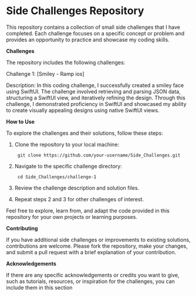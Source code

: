# Side Challenges Repository 

This repository contains a collection of small side challenges that I have completed. Each challenge focuses on a specific concept or problem and provides an opportunity to practice and showcase my coding skills.


**Challenges**

The repository includes the following challenges:

Challenge 1: [Smiley - Ramp ios]

  Description: In this coding challenge, I successfully created a smiley face using SwiftUI. The challenge involved retrieving and parsing JSON data, structuring a SwiftUI view, and iteratively refining the design. Through this challenge, I demonstrated proficiency in SwiftUI and showcased my ability to create visually appealing designs using native SwiftUI views.


**How to Use**

To explore the challenges and their solutions, follow these steps:

1. Clone the repository to your local machine:

        git clone https://github.com/your-username/Side_Challenges.git

2. Navigate to the specific challenge directory:

        cd Side_Challenges/challenge-1

3. Review the challenge description and solution files.

4. Repeat steps 2 and 3 for other challenges of interest.

Feel free to explore, learn from, and adapt the code provided in this repository for your own projects or learning purposes.


**Contributing**

If you have additional side challenges or improvements to existing solutions, contributions are welcome. Please fork the repository, make your changes, and submit a pull request with a brief explanation of your contribution.


**Acknowledgements**

If there are any specific acknowledgements or credits you want to give, such as tutorials, resources, or inspiration for the challenges, you can include them in this section
